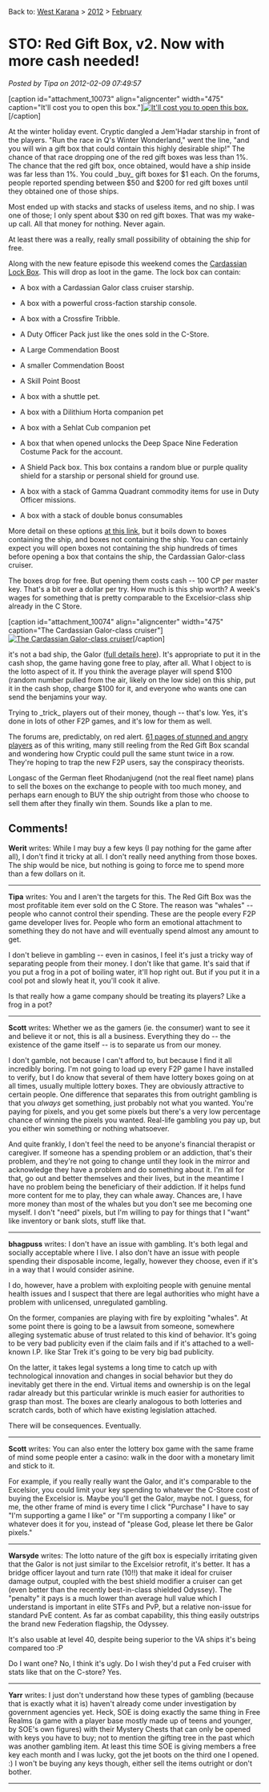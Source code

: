 Back to: [West Karana](/posts/westkarana.md) > [2012](/posts/2012/westkarana.md) > [February](./westkarana.md)
# STO: Red Gift Box, v2. Now with more cash needed!

*Posted by Tipa on 2012-02-09 07:49:57*

[caption id="attachment\_10073" align="aligncenter" width="475" caption="It'll cost you to open this box."][![](../../../uploads/2012/02/lockbox_blog_020712.jpg "It'll cost you to open this box.")](../../../uploads/2012/02/lockbox_blog_020712.jpg)[/caption]

At the winter holiday event. Cryptic dangled a Jem'Hadar starship in front of the players. "Run the race in Q's Winter Wonderland," went the line, "and you will win a gift box that could contain this highly desirable ship!" The chance of that race dropping one of the red gift boxes was less than 1%. The chance that the red gift box, once obtained, would have a ship inside was far less than 1%. You could \_buy\_ gift boxes for $1 each. On the forums, people reported spending between $50 and $200 for red gift boxes until they obtained one of those ships.

Most ended up with stacks and stacks of useless items, and no ship. I was one of those; I only spent about $30 on red gift boxes. That was my wake-up call. All that money for nothing. Never again.

At least there was a really, really small possibility of obtaining the ship for free.

Along with the new feature episode this weekend comes the [Cardassian Lock Box](http://www.startrekonline.com/node/2864). This will drop as loot in the game. The lock box can contain:


 * A box with a Cardassian Galor class cruiser starship.

 * A box with a powerful cross-faction starship console.

 * A box with a Crossfire Tribble.

 * A Duty Officer Pack just like the ones sold in the C-Store.

 * A Large Commendation Boost

 * A smaller Commendation Boost

 * A Skill Point Boost

 * A box with a shuttle pet.

 * A box with a Dilithium Horta companion pet

 * A box with a Sehlat Cub companion pet

 * A box that when opened unlocks the Deep Space Nine Federation Costume Pack for the account.

 * A Shield Pack box. This box contains a random blue or purple quality shield for a starship or personal shield for ground use.

 * A box with a stack of Gamma Quadrant commodity items for use in Duty Officer missions.

 * A box with a stack of double bonus consumables





More detail on these options [at this link](http://www.startrekonline.com/node/2864), but it boils down to boxes containing the ship, and boxes not containing the ship. You can certainly expect you will open boxes not containing the ship hundreds of times before opening a box that contains the ship, the Cardassian Galor-class cruiser.

The boxes drop for free. But opening them costs cash -- 100 CP per master key. That's a bit over a dollar per try. How much is this ship worth? A week's wages for something that is pretty comparable to the Excelsior-class ship already in the C Store.

[caption id="attachment\_10074" align="aligncenter" width="475" caption="The Cardassian Galor-class cruiser"][![](../../../uploads/2012/02/galor_blog_020812.jpg "The Cardassian Galor-class cruiser")](../../../uploads/2012/02/galor_blog_020812.jpg)[/caption]

it's not a bad ship, the Galor ([full details here](http://startrekonline.com/node/2866)). It's appropriate to put it in the cash shop, the game having gone free to play, after all. What I object to is the lotto aspect of it. If you think the average player will spend $100 (random number pulled from the air, likely on the low side) on this ship, put it in the cash shop, charge $100 for it, and everyone who wants one can send the benjamins your way.

Trying to \_trick\_ players out of their money, though -- that's low. Yes, it's done in lots of other F2P games, and it's low for them as well.

The forums are, predictably, on red alert. [61 pages of stunned and angry players](http://forums.startrekonline.com/showthread.php?t=252981) as of this writing, many still reeling from the Red Gift Box scandal and wondering how Cryptic could pull the same stunt twice in a row. They're hoping to trap the new F2P users, say the conspiracy theorists.

Longasc of the German fleet Rhodanjugend (not the real fleet name) plans to sell the boxes on the exchange to people with too much money, and perhaps earn enough to BUY the ship outright from those who choose to sell them after they finally win them. Sounds like a plan to me.

## Comments!

**Werit** writes: While I may buy a few keys (I pay nothing for the game after all), I don't find it tricky at all. I don't really need anything from those boxes. The ship would be nice, but nothing is going to force me to spend more than a few dollars on it.

---

**Tipa** writes: You and I aren't the targets for this. The Red Gift Box was the most profitable item ever sold on the C Store. The reason was "whales" -- people who cannot control their spending. These are the people every F2P game developer lives for. People who form an emotional attachment to something they do not have and will eventually spend almost any amount to get.

I don't believe in gambling -- even in casinos, I feel it's just a tricky way of separating people from their money. I don't like that game. It's said that if you put a frog in a pot of boiling water, it'll hop right out. But if you put it in a cool pot and slowly heat it, you'll cook it alive.

Is that really how a game company should be treating its players? Like a frog in a pot?

---

**Scott** writes: Whether we as the gamers (ie. the consumer) want to see it and believe it or not, this is all a business. Everything they do -- the existence of the game itself -- is to separate us from our money.

I don't gamble, not because I can't afford to, but because I find it all incredibly boring. I'm not going to load up every F2P game I have installed to verify, but I do know that several of them have lottery boxes going on at all times, usually multiple lottery boxes. They are obviously attractive to certain people. One difference that separates this from outright gambling is that you *always* get something, just probably not what you wanted. You're paying for pixels, and you get some pixels but there's a very low percentage chance of winning the pixels you wanted. Real-life gambling you pay up, but you either win something or nothing whatsoever. 

And quite frankly, I don't feel the need to be anyone's financial therapist or caregiver. If someone has a spending problem or an addiction, that's their problem, and they're not going to change until they look in the mirror and acknowledge they have a problem and do something about it. I'm all for that, go out and better themselves and their lives, but in the meantime I have no problem being the beneficiary of their addiction. If it helps fund more content for me to play, they can whale away. Chances are, I have more money than most of the whales but you don't see me becoming one myself. I don't "need" pixels, but I'm willing to pay for things that I "want" like inventory or bank slots, stuff like that.

---

**bhagpuss** writes: I don't have an issue with gambling. It's both legal and socially acceptable where I live. I also don't have an issue with people spending their disposable income, legally, however they choose, even if it's in a way that I would consider asinine.

I do, however, have a problem with exploiting people with genuine mental health issues and I suspect that there are legal authorities who might have a problem with unlicensed, unregulated gambling. 

On the former, companies are playing with fire by exploiting "whales". At some point there is going to be a lawsuit from someone, somewhere alleging systematic abuse of trust related to this kind of behavior. It's going to be very bad publicity even if the claim fails and if it's attached to a well-known I.P. like Star Trek it's going to be very big bad publicity.

On the latter, it takes legal systems a long time to catch up with technological innovation and changes in social behavior but they do inevitably get there in the end. Virtual items and ownership is on the legal radar already but this particular wrinkle is much easier for authorities to grasp than most. The boxes are clearly analogous to both lotteries and scratch cards, both of which have existing legislation attached.

There will be consequences. Eventually.

---

**Scott** writes: You can also enter the lottery box game with the same frame of mind some people enter a casino: walk in the door with a monetary limit and stick to it.

For example, if you really really want the Galor, and it's comparable to the Excelsior, you could limit your key spending to whatever the C-Store cost of buying the Excelsior is. Maybe you'll get the Galor, maybe not. I guess, for me, the other frame of mind is every time I click "Purchase" I have to say "I'm supporting a game I like" or "I'm supporting a company I like" or whatever does it for you, instead of "please God, please let there be Galor pixels."

---

**Warsyde** writes: The lotto nature of the gift box is especially irritating given that the Galor is not just similar to the Excelsior retrofit, it's better. It has a bridge officer layout and turn rate (10!!) that make it ideal for cruiser damage output, coupled with the best shield modifier a cruiser can get (even better than the recently best-in-class shielded Odyssey). The "penalty" it pays is a much lower than average hull value which I understand is important in elite STFs and PvP, but a relative non-issue for standard PvE content. As far as combat capability, this thing easily outstrips the brand new Federation flagship, the Odyssey.

It's also usable at level 40, despite being superior to the VA ships it's being compared too :P

Do I want one? No, I think it's ugly. Do I wish they'd put a Fed cruiser with stats like that on the C-store? Yes.

---

**Yarr** writes: I just don't understand how these types of gambling (because that is exactly what it is) haven't already come under investigation by government agencies yet. Heck, SOE is doing exactly the same thing in Free Realms (a game with a player base mostly made up of teens and younger, by SOE's own figures) with their Mystery Chests that can only be opened with keys you have to buy; not to mention the gifting tree in the past which was another gambling item. At least this time SOE is giving members a free key each month and I was lucky, got the jet boots on the third one I opened. :) I won't be buying any keys though, either sell the items outright or don't bother.

---

